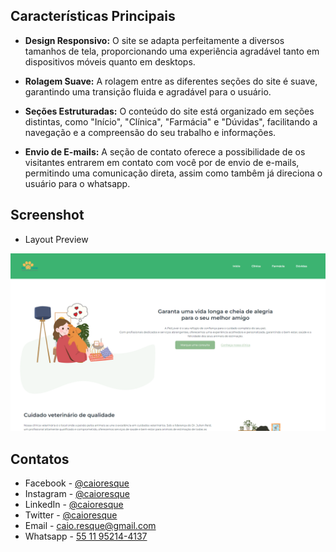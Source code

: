 ## Características Principais

- **Design Responsivo:** O site se adapta perfeitamente a diversos tamanhos de tela, proporcionando uma experiência agradável tanto em dispositivos móveis quanto em desktops.

- **Rolagem Suave:** A rolagem entre as diferentes seções do site é suave, garantindo uma transição fluida e agradável para o usuário.

- **Seções Estruturadas:** O conteúdo do site está organizado em seções distintas, como "Início", "Clínica", "Farmácia" e "Dúvidas", facilitando a navegação e a compreensão do seu trabalho e informações.

- **Envio de E-mails:** A seção de contato oferece a possibilidade de os visitantes entrarem em contato com você por de envio de e-mails, permitindo uma comunicação direta, assim como tambêm já direciona o usuário para o whatsapp.


## Screenshot

- Layout Preview

<img src="/assets/pet.png">


## Contatos

<div>

- Facebook - <a href="https://www.facebook.com/caioresque">@caioresque</a>
- Instagram - <a href="https://www.instagram.com/caioresque/">@caioresque</a>
- LinkedIn - <a href="https://www.linkedin.com/in/caioresque">@caioresque</a>
- Twitter - <a href="https://twitter.com/caioresque">@caioresque</a>
- Email - <a href="mailto:caio.resque@gmail.com">caio.resque@gmail.com</a>
- Whatsapp - <a href="https://wa.me/5511952144137">55 11 95214-4137</a>

</div>
